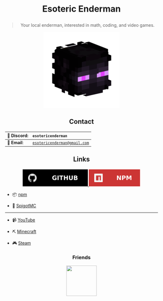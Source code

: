 # <p align="center"> Esoteric Enderman </p>

> <p align="center"> Your local enderman, interested in math, coding, and video games. </p>

<p align="center"> <img alt="My profile picture." src="Assets/Profile Picture.png" width="250" height="250" > </p>

## <p align="center"> Contact </p>

<div align="center">

💬 <b>Discord</b>: | <code>esotericenderman</code>
:--- | :---
📧 <b>Email</b>: | <code>esotericenderman@gmail.com</code>

</div>

## <p align="center"> Links </p>

<p align="center">
    <a href="https://www.github.com/EsotericEnderman"> <img src="Assets/Badges/GitHub.svg"> </a>
    <a href="https://www.npmjs.com/~esotericenderman"> <img src="Assets/Badges/npm.svg"> </a>
</p>

- 📦 [npm](https://www.npmjs.com/~esotericenderman)

- 🧱 [SpigotMC](https://www.spigotmc.org/members/esotericenderman.2123396/)

___

- 📹 [YouTube](https://www.youtube.com/@esotericenderman)

- ⛏️ [Minecraft](https://namemc.com/profile/EsotericEnderman.1)

- 🎮 [Steam](https://steamcommunity.com/id/esotericenderman/)

### <p align="center"> Friends </p>

<p align = "center"> <a href="https://github.com/rolyPolyVole"> <img src="https://github.com/rolyPolyVole.png" width="100" height="100" > </a> </p>
